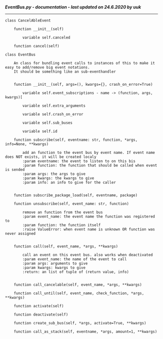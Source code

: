 ***EventBus.py - documentation - last updated on 24.6.2020 by uuk***
___

    class CancelAbleEvent

        function __init__(self)

            variable self.canceled

        function cancel(self)

    class EventBus
        
        An class for bundling event calls to instances of this to make it easy to add/remove big event notations.
        It should be something like an sub-eventhandler


        function __init__(self, args=(), kwargs={}, crash_on_error=True)

            variable self.event_subscriptions - name -> (function, args, kwargs)[

            variable self.extra_arguments

            variable self.crash_on_error

            variable self.sub_buses

            variable self.id

        function subscribe(self, eventname: str, function, *args, info=None, **kwargs)
            
            add an function to the event bus by event name. If event name does NOT exists, it will be created localy
            :param eventname: the event to listen to on this bis
            :param function: the function that should be called when event is sended
            :param args: the args to give
            :param kwargs: the kwargs to give
            :param info: an info to give for the caller


        function subscribe_package_load(self, eventname, package)

        function unsubscribe(self, event_name: str, function)
            
            remove an function from the event bus
            :param event_name: the event name the function was registered to
            :param function: the function itself
            :raise ValueError: when event name is unknown OR function was never assigned


        function call(self, event_name, *args, **kwargs)
            
            call an event on this event bus. also works when deactivated
            :param event_name: the name of the event to call
            :param args: arguments to give
            :param kwargs: kwargs to give
            :return: an list of tuple of (return value, info)


        function call_cancelable(self, event_name, *args, **kwargs)

        function call_until(self, event_name, check_function, *args, **kwargs)

        function activate(self)

        function deactivate(self)

        function create_sub_bus(self, *args, activate=True, **kwargs)

        function call_as_stack(self, eventname, *args, amount=1, **kwargs)